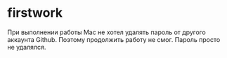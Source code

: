 # firstwork
При выполнении работы Mac не хотел удалять пароль от другого аккаунта Github. Поэтому продолжить работу не смог. Пароль просто не удалялся.
